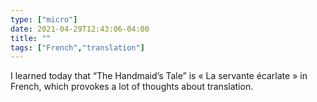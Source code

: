 ```yaml
---
type: ["micro"]
date: 2021-04-29T12:43:06-04:00
title: ""
tags: ["French","translation"]
---
```

I learned today that “The Handmaid’s Tale” is « La servante écarlate » in French, which provokes a lot of thoughts about translation.
